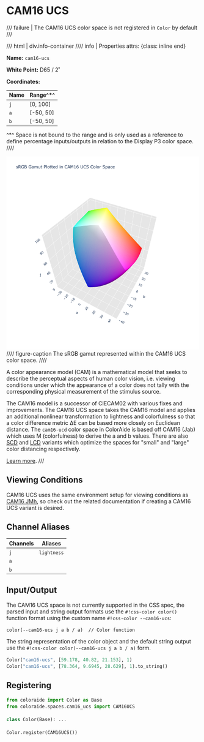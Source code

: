 # CAM16 UCS

/// failure | The CAM16 UCS color space is not registered in `Color` by default
///

/// html | div.info-container
//// info | Properties
    attrs: {class: inline end}

**Name:** `cam16-ucs`

**White Point:** D65 / 2˚

**Coordinates:**

Name | Range^\*^
---- | -----
`j`  | [0, 100]
`a`  | [-50, 50]
`b`  | [-50, 50]

^\*^ Space is not bound to the range and is only used as a reference to define percentage inputs/outputs in
relation to the Display P3 color space.
////

![CAM16 UCS](../images/cam16-ucs-3d.png)
//// figure-caption
The sRGB gamut represented within the CAM16 UCS color space.
////

A color appearance model (CAM) is a mathematical model that seeks to describe the perceptual aspects of human color
vision, i.e. viewing conditions under which the appearance of a color does not tally with the corresponding physical
measurement of the stimulus source.

The CAM16 model is a successor of CIECAM02 with various fixes and improvements. The CAM16 UCS space takes the CAM16
model and applies an additional nonlinear transformation to lightness and colorfulness so that a color difference metric
ΔE can be based more closely on Euclidean distance. The `cam16-ucd` color space in ColorAide is based off CAM16 (Jab)
which uses M (colorfulness) to derive the a and b values. There are also [SCD](./cam16_scd.md) and [LCD](./cam16_lcd.md)
variants which optimize the spaces for "small" and "large" color distancing respectively.

[Learn more](https://doi.org/10.1002/col.22131).
///

## Viewing Conditions

CAM16 UCS uses the same environment setup for viewing conditions as [CAM16 JMh](./cam16_jmh.md), so check out the
related documentation if creating a CAM16 UCS variant is desired.

## Channel Aliases

Channels | Aliases
-------- | -------
`j`      | `lightness`
`a`      |
`b`      |

## Input/Output

The CAM16 UCS space is not currently supported in the CSS spec, the parsed input and string output formats use
the `#!css-color color()` function format using the custom name `#!css-color --cam16-ucs`:

```css-color
color(--cam16-ucs j a b / a)  // Color function
```

The string representation of the color object and the default string output use the
`#!css-color color(--cam16-ucs j a b / a)` form.

```py play
Color("cam16-ucs", [59.178, 40.82, 21.153], 1)
Color("cam16-ucs", [78.364, 9.6945, 28.629], 1).to_string()
```

## Registering

```py
from coloraide import Color as Base
from coloraide.spaces.cam16_ucs import CAM16UCS

class Color(Base): ...

Color.register(CAM16UCS())
```
